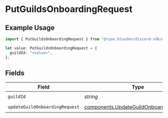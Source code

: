 # PutGuildsOnboardingRequest

## Example Usage

```typescript
import { PutGuildsOnboardingRequest } from "@ryan.blunden/discord-sdk/models/operations";

let value: PutGuildsOnboardingRequest = {
  guildId: "<value>",
};
```

## Fields

| Field                                                                                              | Type                                                                                               | Required                                                                                           | Description                                                                                        |
| -------------------------------------------------------------------------------------------------- | -------------------------------------------------------------------------------------------------- | -------------------------------------------------------------------------------------------------- | -------------------------------------------------------------------------------------------------- |
| `guildId`                                                                                          | *string*                                                                                           | :heavy_check_mark:                                                                                 | N/A                                                                                                |
| `updateGuildOnboardingRequest`                                                                     | [components.UpdateGuildOnboardingRequest](../../models/components/updateguildonboardingrequest.md) | :heavy_check_mark:                                                                                 | N/A                                                                                                |